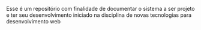 Esse é um repositório com finalidade de documentar o sistema a ser projeto e ter seu desenvolvimento iniciado na disciplina de novas tecnologias para desenvolvimento web